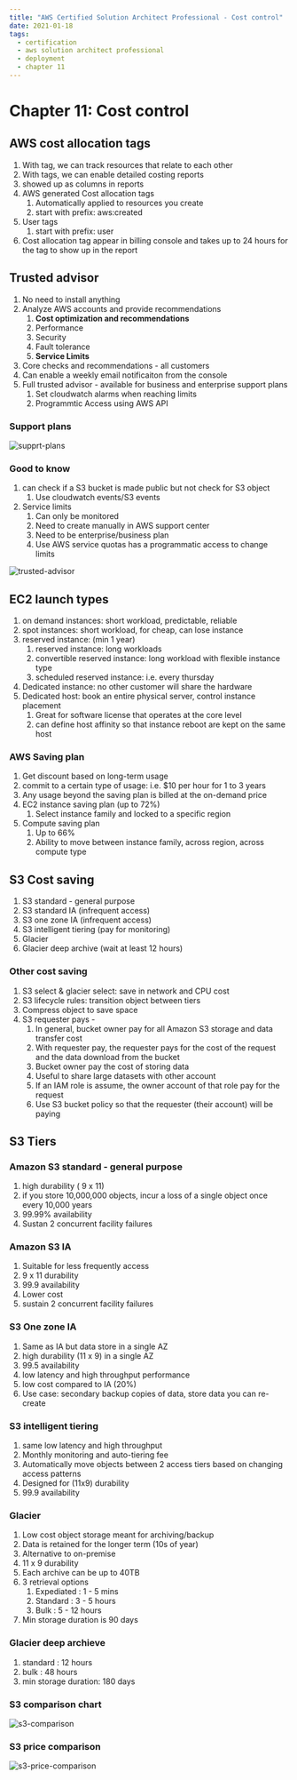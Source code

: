 ```yaml
---
title: "AWS Certified Solution Architect Professional - Cost control"
date: 2021-01-18
tags:
  - certification
  - aws solution architect professional
  - deployment
  - chapter 11
---
```


# Chapter 11: Cost control

## AWS cost allocation tags

1. With tag, we can track resources that relate to each other
2. With tags, we can enable detailed costing reports
3. showed up as columns in reports
4. AWS generated Cost allocation tags
   1. Automatically applied to resources you create
   2. start with prefix: aws:created
5. User tags
   1. start with prefix: user
6. Cost allocation tag appear in billing console and takes up to 24 hours for the tag to show up in the report

## Trusted advisor

1. No need to install anything
2. Analyze AWS accounts and provide recommendations
   1. **Cost optimization and recommendations**
   2. Performance
   3. Security
   4. Fault tolerance
   5. **Service Limits**
3. Core checks and recommendations - all customers
4. Can enable a weekly email notificaiton from the console
5. Full trusted advisor - available for business and enterprise support plans 
   1. Set cloudwatch alarms when reaching limits
   2. Programmtic Access using AWS API

### Support plans 

![supprt-plans](./cost-control/support-plans.png)

### Good to know

1. can check if a S3 bucket is made public but not check for S3 object
   1. Use cloudwatch events/S3 events
2. Service limits
   1. Can only be monitored
   2. Need to create manually in AWS support center
   3. Need to be enterprise/business plan
   4. Use AWS service quotas has a programmatic access to change limits

![trusted-advisor](./cost-control/trusted-advisor.png)

## EC2 launch types

1. on demand instances: short workload, predictable, reliable 
2. spot instances: short workload, for cheap, can lose instance
3. reserved instance: (min 1 year)
   1. reserved instance: long workloads
   2. convertible reserved instance: long workload with flexible instance type
   3. scheduled reserved instance: i.e. every thursday 
4. Dedicated instance: no other customer will share the hardware
5. Dedicated host: book an entire physical server, control instance placement
   1. Great for software license that operates at the core level
   2. can define host affinity so that instance reboot are kept on the same host
   
### AWS Saving plan

1. Get discount based on long-term usage
2. commit to a certain type of usage: i.e. $10 per hour for 1 to 3 years
3. Any usage beyond the saving plan is billed at the on-demand price
4. EC2 instance saving plan (up to 72%)
   1. Select instance family and locked to a specific region
5. Compute saving plan
   1. Up to 66% 
   2. Ability to move between instance family, across region, across compute type

## S3 Cost saving

1. S3 standard - general purpose
2. S3 standard IA (infrequent access)
3. S3 one zone IA (infrequent access)
4. S3 intelligent tiering (pay for monitoring)
5. Glacier
6. Glacier deep archive (wait at least 12 hours)

### Other cost saving

1. S3 select & glacier select: save in network and CPU cost
2. S3 lifecycle rules: transition object between tiers
3. Compress object to save space
4. S3 requester pays - 
   1. In general, bucket owner pay for all Amazon S3 storage and data transfer cost
   2. With requester pay, the requester pays for the cost of the request and the data download from the bucket
   3. Bucket owner pay the cost of storing data
   4. Useful to share large datasets with other account
   5. If an IAM role is assume, the owner account of that role pay for the request
   6. Use S3 bucket policy so that the requester (their account) will be paying

## S3 Tiers

### Amazon S3 standard - general purpose

1. high durability ( 9 x 11)
2. if you store 10,000,000 objects, incur a loss of a single object once every 10,000 years
3. 99.99% availability
4. Sustan 2 concurrent facility failures

### Amazon S3 IA

1. Suitable for less frequently access
2. 9 x 11 durability
3. 99.9 availability
4. Lower cost
5. sustain 2 concurrent facility failures

### S3 One zone IA

1. Same as IA but data store in a single AZ
2. high durability (11 x 9) in a single AZ
3. 99.5 availability
4. low latency and high throughput performance
5. low cost compared to IA (20%)
6. Use case: secondary backup copies of data, store data you can re-create

### S3 intelligent tiering

1. same low latency and high throughput
2. Monthly monitoring and auto-tiering fee
3. Automatically move objects between 2 access tiers based on changing access patterns
4. Designed for (11x9) durability
5. 99.9 availability

### Glacier

1. Low cost object storage meant for archiving/backup
2. Data is retained for the longer term (10s of year)
3. Alternative to on-premise
4. 11 x 9 durability
5. Each archive can be up to 40TB
6. 3 retrieval options
   1. Expediated : 1 - 5 mins
   2. Standard : 3 - 5 hours
   3. Bulk : 5 - 12 hours
7. Min storage duration is 90 days

### Glacier deep archieve

1. standard : 12 hours
2. bulk : 48 hours
3. min storage duration: 180 days

### S3 comparison chart

![s3-comparison](./cost-control/s3-comparison.png)

### S3 price comparison

![s3-price-comparison](./cost-control/s3-price-comparison.png)
